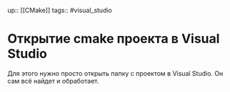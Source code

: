 up:: [[CMake]]
tags:: #visual_studio

# Открытие cmake проекта в Visual Studio

Для этого нужно просто открыть папку с проектом в Visual Studio. Он сам всё найдет и обработает.
